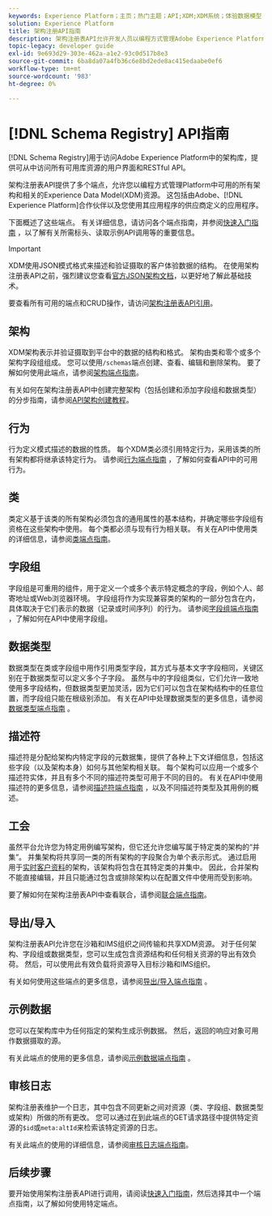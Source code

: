 ```yaml
---
keywords: Experience Platform；主页；热门主题；API;XDM;XDM系统；体验数据模型；体验数据模型；数据模型；数据模型；模式注册表；模式注册表；
solution: Experience Platform
title: 架构注册API指南
description: 架构注册表API允许开发人员以编程方式管理Adobe Experience Platform中的所有架构和相关的Experience Data Model(XDM)资源。 请阅读本指南，了解如何使用API执行关键操作。
topic-legacy: developer guide
exl-id: 9e693d29-303e-462a-a1e2-93c0d517b8e3
source-git-commit: 6ba8da07a4fb36c6e8bd2ede8ac415edaabe0ef6
workflow-type: tm+mt
source-wordcount: '983'
ht-degree: 0%

---
```


# [!DNL Schema Registry] API指南

[!DNL Schema Registry]用于访问Adobe Experience Platform中的架构库，提供可从中访问所有可用库资源的用户界面和RESTful API。

架构注册表API提供了多个端点，允许您以编程方式管理Platform中可用的所有架构和相关的Experience Data Model(XDM)资源。 这包括由Adobe、[!DNL Experience Platform]合作伙伴以及您使用其应用程序的供应商定义的应用程序。

下面概述了这些端点。 有关详细信息，请访问各个端点指南，并参阅[快速入门指南](./getting-started.md) ，以了解有关所需标头、读取示例API调用等的重要信息。

>[!IMPORTANT]
>
>XDM使用JSON模式格式来描述和验证摄取的客户体验数据的结构。 在使用架构注册表API之前，强烈建议您查看[官方JSON架构文档](https://json-schema.org/)，以更好地了解此基础技术。

要查看所有可用的端点和CRUD操作，请访问[架构注册表API引用](https://www.adobe.io/experience-platform-apis/references/schema-registry/)。

## 架构

XDM架构表示并验证摄取到平台中的数据的结构和格式。 架构由类和零个或多个架构字段组组成。 您可以使用`/schemas`端点创建、查看、编辑和删除架构。 要了解如何使用此端点，请参阅[架构端点指南](./schemas.md)。

有关如何在架构注册表API中创建完整架构（包括创建和添加字段组和数据类型）的分步指南，请参阅[API架构创建教程](../tutorials/create-schema-api.md)。

## 行为

行为定义模式描述的数据的性质。 每个XDM类必须引用特定行为，采用该类的所有架构都将继承该特定行为。 请参阅[行为端点指南](./behaviors.md) ，了解如何查看API中的可用行为。

## 类

类定义基于该类的所有架构必须包含的通用属性的基本结构，并确定哪些字段组有资格在这些架构中使用。 每个类都必须与现有行为相关联。 有关在API中使用类的详细信息，请参阅[类端点指南](./classes.md)。

## 字段组

字段组是可重用的组件，用于定义一个或多个表示特定概念的字段，例如个人、邮寄地址或Web浏览器环境。 字段组将作为实现兼容类的架构的一部分包含在内，具体取决于它们表示的数据（记录或时间序列）的行为。 请参阅[字段组端点指南](./field-groups.md) ，了解如何在API中使用字段组。

## 数据类型

数据类型在类或字段组中用作引用类型字段，其方式与基本文字字段相同，关键区别在于数据类型可以定义多个子字段。 虽然与中的字段组类似，它们允许一致地使用多字段结构，但数据类型更加灵活，因为它们可以包含在架构结构中的任意位置，而字段组只能在根级别添加。 有关在API中处理数据类型的更多信息，请参阅[数据类型端点指南](./data-types.md) 。

## 描述符

描述符是分配给架构内特定字段的元数据集，提供了各种上下文详细信息，包括这些字段（以及架构本身）如何与其他架构相关联。 每个架构可以应用一个或多个描述符实体，并且有多个不同的描述符类型可用于不同的目的。 有关在API中使用描述符的更多信息，请参阅[描述符端点指南](./descriptors.md) ，以及不同描述符类型及其用例的概述。

## 工会

虽然平台允许您为特定用例编写架构，但它还允许您编写属于特定类的架构的“并集”。 并集架构将共享同一类的所有架构的字段聚合为单个表示形式。 通过启用用于[实时客户资料](../../profile/home.md)的架构，该架构将包含在其特定类的并集中。 因此，合并架构不能直接编辑，并且只能通过包含或排除架构以在配置文件中使用而受到影响。

要了解如何在架构注册表API中查看联合，请参阅[联合端点指南](./unions.md)。

## 导出/导入

架构注册表API允许您在沙箱和IMS组织之间传输和共享XDM资源。 对于任何架构、字段组或数据类型，您可以生成包含资源结构和任何相关资源的导出有效负荷。 然后，可以使用此有效负载将资源导入目标沙箱和IMS组织。

有关如何使用这些端点的更多信息，请参阅[导出/导入端点指南](./export-import.md) 。

## 示例数据

您可以在架构库中为任何指定的架构生成示例数据。 然后，返回的响应对象可用作数据摄取的源。

有关此端点的使用的更多信息，请参阅[示例数据端点指南](./sample-data.md) 。

## 审核日志

架构注册表维护一个日志，其中包含不同更新之间对资源（类、字段组、数据类型或架构）所做的所有更改。 您可以通过在到此端点的GET请求路径中提供特定资源的`$id`或`meta:altId`来检索该特定资源的日志。

有关此端点的使用的详细信息，请参阅[审核日志端点指南](./audit-log.md)。

## 后续步骤

要开始使用架构注册表API进行调用，请阅读[快速入门指南](./getting-started.md)，然后选择其中一个端点指南，以了解如何使用特定端点。
